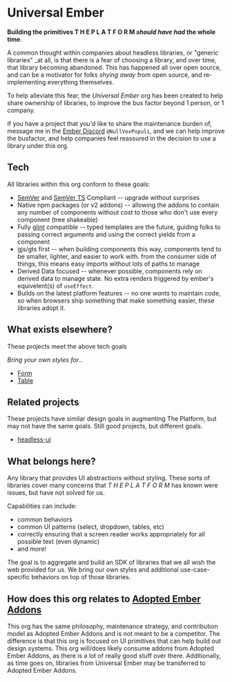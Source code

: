 # Universal Ember

**Building the primitives T H E  P L A T F O R M _should have had_ the whole time**.

A common thought within companies about headless libraries, or "generic libraries" _at all, is that there is a fear of choosing a library, and over time, that library becoming abandoned. This has happened all over open source, and can be a motivator for folks _shying away_ from open source, and re-implementing everything themselves. 

To help alleviate this fear, the _Universal Ember_ org has been created to help share ownership of libraries, to improve the bus factor beyond 1 person, or 1 company.

If you have a project that you'd like to share the maintenance burden of, message me in the [Ember Discord](https://discord.com/invite/emberjs) `@NullVoxPopuli`, and we can help improve the busfactor, and help companies feel reassured in the decision to use a library under this org.

## Tech

All libraries within this org conform to these goals:
- [SemVer](https://semver.org/) and [SemVer TS](https://www.semver-ts.org/) Compliant -- upgrade without surprises
- Native npm packages (or v2 addons) -- allowing the addons to contain any number of components without cost to those who don't use every component (tree shakeable)
- Fully [glint](https://typed-ember.gitbook.io/glint) compatible -- typed templates are the future, guiding folks to passing correct arguments and using the correct yields from a component
- gjs/gts first -- when building components this way, components tend to be smaller, lighter, and easier to work with. from the consumer side of things, this means easy imports without lots of paths to manage
- Derived Data focused -- whenever possible, components rely on derived data to manage state. No extra renders triggered by ember's equivelent(s) of `useEffect`.
- Builds on the latest platform features -- no one _wants_ to maintain code, so when browsers ship something that make something easier, these libraries adopt it.

## What exists elsewhere?

These projects meet the above tech goals

_Bring your own styles for..._
- [Form](https://ember-headless-form.pages.dev/)
- [Table](https://ember-headless-table.pages.dev/)

## Related projects

These projects have similar design goals in augmenting The Platform, but may not have the same goals. Still good projects, but different goals.

- [headless-ui](https://github.com/GavinJoyce/ember-headlessui/)

## What belongs here?

Any library that provides UI abstractions without styling.
These sorts of libraries cover many concerns that _T H E   P L A T F O R M_ has known were issues, but have not solved for us.

Capabilities can include:
 - common behaviors
 - common UI patterns (select, dropdown, tables, etc)
 - correctly ensuring that a screen reader works appropriately for all possible text (even dynamic)
 - and more!
 
The goal is to aggregate and build an SDK of libraries that we all wish the web provided for us.
We bring our own styles and additional use-case-specific behaviors on top of those libraries.

## How does this org relates to [Adopted Ember Addons](https://github.com/adopted-ember-addons)

This org has the same philosophy, maintenance strategy, and contribution model as Adopted Ember Addons and is not meant to be a competitor.
The difference is that this org is focused on UI primitives that can help build out design systems.
This org will/does likely consume addons from Adopted Ember Addons, as there is a lot of really good stuff over there.
Additionally, as time goes on, libraries from Universal Ember may be transferred to Adopted Ember Addons.

